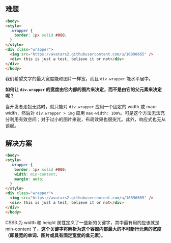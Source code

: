 ## 难题

```html 
<body>
<style>
  .wrapper {
    border: 1px solid #000;
  }
</style>  
<div class="wrapper">
  <img src="https://avatars2.githubusercontent.com/u/10890665" />
  <div> this is just a test, believe it or not</div>
</div>
</body>
``` 

我们希望文字的最大宽度能和图片一样宽，而且 `div.wrapper` 能水平居中。

**如何让 `div.wrapper` 的宽度由它内部的图片来决定，而不是由它的父元素来决定呢？**

当开发者走投无路时，就只能对 `div.wrapper` 应用一个固定的 width 或 max-width，然后对 `div.wrapper > img` 应用 `max-width: 100%`。可是这个方法无法充分利用有效空间；对于过小的图片来说，布局效果也很突兀。此外，响应式也无从谈起。


## 解决方案

```html 
<body>
<style>
  .wrapper {
    border: 1px solid #000;
    width: min-content;
    margin: auto;
  }
</style>  
<div class="wrapper">
  <img src="https://avatars2.githubusercontent.com/u/10890665" />
  <div> this is just a test, believe it or not</div>
</div>
</body>
```

CSS3 为 width 和 height 属性定义了一些新的关键字，其中最有用的应该就是 min-content 了。**这个关键字将解析为这个容器内部最大的不可断行元素的宽度（即最宽的单词、图片或具有固定宽度的盒元素）**。
